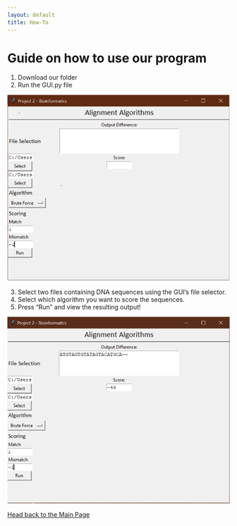```yaml
---
layout: default
title: How-To
---
```

# Guide on how to use our program

1.	Download our folder
2.	Run the GUI.py file
 
![Picture](images/HowtoPicture1.png)
 
3.	Select two files containing DNA sequences using the GUI’s file selector.
4.	Select which algorithm you want to score the sequences.
5.	Press “Run” and view the resulting output!

![Picture](images/image.png)

[Head back to the Main Page](https://jsebcort.github.io/NeedlemanWunsch/)
